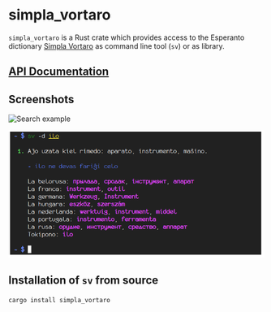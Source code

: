 # simpla_vortaro

`simpla_vortaro` is a Rust crate which provides access to the Esperanto dictionary [Simpla Vortaro](http://www.simplavortaro.org/) as command line tool (`sv`) or as library.

## [API Documentation](https://docs.rs/simpla_vortaro)

## Screenshots

![Search example](screens/serĉi.png)

![Definition example](screens/difinu.png)

## Installation of `sv` from source

```
cargo install simpla_vortaro
```
